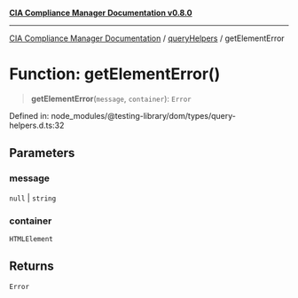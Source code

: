 [**CIA Compliance Manager Documentation v0.8.0**](../../../README.md)

***

[CIA Compliance Manager Documentation](../../../globals.md) / [queryHelpers](../README.md) / getElementError

# Function: getElementError()

> **getElementError**(`message`, `container`): `Error`

Defined in: node\_modules/@testing-library/dom/types/query-helpers.d.ts:32

## Parameters

### message

`null` | `string`

### container

`HTMLElement`

## Returns

`Error`
